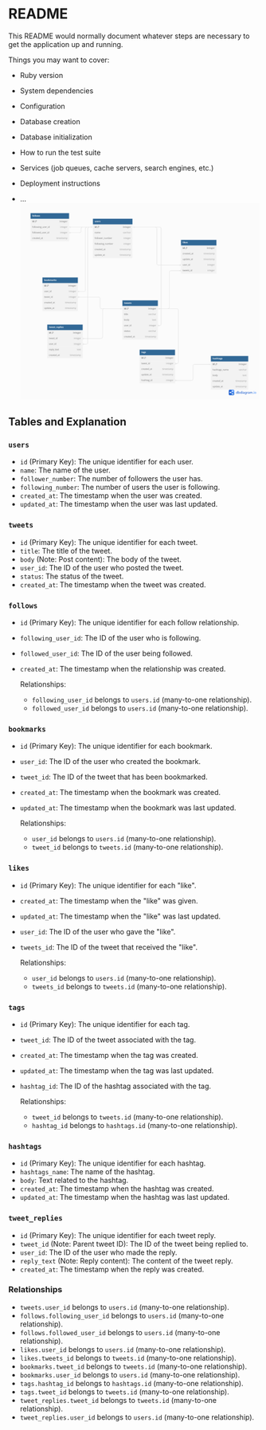 # README

This README would normally document whatever steps are necessary to get the
application up and running.

Things you may want to cover:

* Ruby version

* System dependencies

* Configuration

* Database creation

* Database initialization

* How to run the test suite

* Services (job queues, cache servers, search engines, etc.)

* Deployment instructions

* ...
  ![xtwitter](app/assets/images/xtwitter.png)
## Tables and Explanation

### `users`

- `id` (Primary Key): The unique identifier for each user.
- `name`: The name of the user.
- `follower_number`: The number of followers the user has.
- `following_number`: The number of users the user is following.
- `created_at`: The timestamp when the user was created.
- `updated_at`: The timestamp when the user was last updated.

### `tweets`

- `id` (Primary Key): The unique identifier for each tweet.
- `title`: The title of the tweet.
- `body` (Note: Post content): The body of the tweet.
- `user_id`: The ID of the user who posted the tweet.
- `status`: The status of the tweet.
- `created_at`: The timestamp when the tweet was created.

### `follows`

- `id` (Primary Key): The unique identifier for each follow relationship.
- `following_user_id`: The ID of the user who is following.
- `followed_user_id`: The ID of the user being followed.
- `created_at`: The timestamp when the relationship was created.

   Relationships:
   - `following_user_id` belongs to `users.id` (many-to-one relationship).
   - `followed_user_id` belongs to `users.id` (many-to-one relationship).

### `bookmarks`

- `id` (Primary Key): The unique identifier for each bookmark.
- `user_id`: The ID of the user who created the bookmark.
- `tweet_id`: The ID of the tweet that has been bookmarked.
- `created_at`: The timestamp when the bookmark was created.
- `updated_at`: The timestamp when the bookmark was last updated.

   Relationships:
   - `user_id` belongs to `users.id` (many-to-one relationship).
   - `tweet_id` belongs to `tweets.id` (many-to-one relationship).

### `likes`

- `id` (Primary Key): The unique identifier for each "like".
- `created_at`: The timestamp when the "like" was given.
- `updated_at`: The timestamp when the "like" was last updated.
- `user_id`: The ID of the user who gave the "like".
- `tweets_id`: The ID of the tweet that received the "like".

   Relationships:
   - `user_id` belongs to `users.id` (many-to-one relationship).
   - `tweets_id` belongs to `tweets.id` (many-to-one relationship).

### `tags`

- `id` (Primary Key): The unique identifier for each tag.
- `tweet_id`: The ID of the tweet associated with the tag.
- `created_at`: The timestamp when the tag was created.
- `updated_at`: The timestamp when the tag was last updated.
- `hashtag_id`: The ID of the hashtag associated with the tag.

   Relationships:
   - `tweet_id` belongs to `tweets.id` (many-to-one relationship).
   - `hashtag_id` belongs to `hashtags.id` (many-to-one relationship).

### `hashtags`

- `id` (Primary Key): The unique identifier for each hashtag.
- `hashtags_name`: The name of the hashtag.
- `body`: Text related to the hashtag.
- `created_at`: The timestamp when the hashtag was created.
- `updated_at`: The timestamp when the hashtag was last updated.

### `tweet_replies`

- `id` (Primary Key): The unique identifier for each tweet reply.
- `tweet_id` (Note: Parent tweet ID): The ID of the tweet being replied to.
- `user_id`: The ID of the user who made the reply.
- `reply_text` (Note: Reply content): The content of the tweet reply.
- `created_at`: The timestamp when the reply was created.

### Relationships

- `tweets.user_id` belongs to `users.id` (many-to-one relationship).
- `follows.following_user_id` belongs to `users.id` (many-to-one relationship).
- `follows.followed_user_id` belongs to `users.id` (many-to-one relationship).
- `likes.user_id` belongs to `users.id` (many-to-one relationship).
- `likes.tweets_id` belongs to `tweets.id` (many-to-one relationship).
- `bookmarks.tweet_id` belongs to `tweets.id` (many-to-one relationship).
- `bookmarks.user_id` belongs to `users.id` (many-to-one relationship).
- `tags.hashtag_id` belongs to `hashtags.id` (many-to-one relationship).
- `tags.tweet_id` belongs to `tweets.id` (many-to-one relationship).
- `tweet_replies.tweet_id` belongs to `tweets.id` (many-to-one relationship).
- `tweet_replies.user_id` belongs to `users.id` (many-to-one relationship).

   
